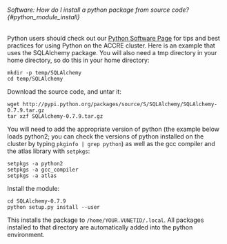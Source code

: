###### Software: How do I install a python package from source code? {#python_module_install}

Python users should check out our [Python Software
Page](http://www.accre.vanderbilt.edu/?page_id=2702) for tips and best
practices for using Python on the ACCRE cluster. Here is an example that
uses the SQLAlchemy package. You will also need a tmp directory in
your home directory, so do this in your home directory: 

```{.outline}
mkdir -p temp/SQLAlchemy 
cd temp/SQLAlchemy 
```

Download the source code, and untar
it: 

```{.outline}
wget http://pypi.python.org/packages/source/S/SQLAlchemy/SQLAlchemy-0.7.9.tar.gz
tar xzf SQLAlchemy-0.7.9.tar.gz 
```

You will need to add the appropriate
version of python (the example below loads python2; you can check the
versions of python installed on the cluster by typing `pkginfo | grep
python`) as well as the gcc compiler and the atlas library with `setpkgs`:

```{.outline}
setpkgs -a python2 
setpkgs -a gcc_compiler 
setpkgs -a atlas 
```

Install the module: 

```{.outline}
cd SQLAlchemy-0.7.9 
python setup.py install --user 
```

This installs
the package to `/home/YOUR.VUNETID/.local`. All packages installed to that
directory are automatically added into the python environment.
